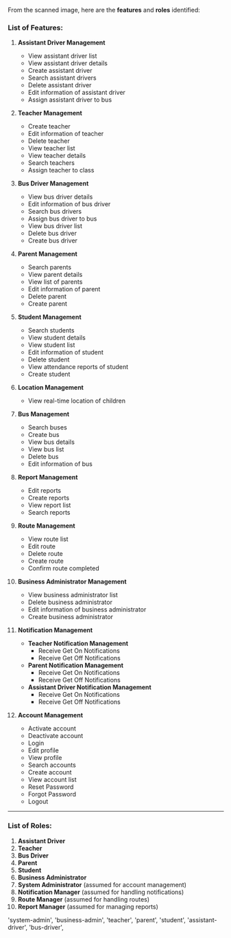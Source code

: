From the scanned image, here are the **features** and **roles** identified:

### **List of Features:**
1. **Assistant Driver Management**
   - View assistant driver list
   - View assistant driver details
   - Create assistant driver
   - Search assistant drivers
   - Delete assistant driver
   - Edit information of assistant driver
   - Assign assistant driver to bus

2. **Teacher Management**
   - Create teacher
   - Edit information of teacher
   - Delete teacher
   - View teacher list
   - View teacher details
   - Search teachers
   - Assign teacher to class

3. **Bus Driver Management**
   - View bus driver details
   - Edit information of bus driver
   - Search bus drivers
   - Assign bus driver to bus
   - View bus driver list
   - Delete bus driver
   - Create bus driver

4. **Parent Management**
   - Search parents
   - View parent details
   - View list of parents
   - Edit information of parent
   - Delete parent
   - Create parent

5. **Student Management**
   - Search students
   - View student details
   - View student list
   - Edit information of student
   - Delete student
   - View attendance reports of student
   - Create student

6. **Location Management**
   - View real-time location of children

7. **Bus Management**
   - Search buses
   - Create bus
   - View bus details
   - View bus list
   - Delete bus
   - Edit information of bus

8. **Report Management**
   - Edit reports
   - Create reports
   - View report list
   - Search reports

9. **Route Management**
   - View route list
   - Edit route
   - Delete route
   - Create route
   - Confirm route completed

10. **Business Administrator Management**
    - View business administrator list
    - Delete business administrator
    - Edit information of business administrator
    - Create business administrator

11. **Notification Management**
    - **Teacher Notification Management**
      - Receive Get On Notifications
      - Receive Get Off Notifications
    - **Parent Notification Management**
      - Receive Get On Notifications
      - Receive Get Off Notifications
    - **Assistant Driver Notification Management**
      - Receive Get On Notifications
      - Receive Get Off Notifications

12. **Account Management**
    - Activate account
    - Deactivate account
    - Login
    - Edit profile
    - View profile
    - Search accounts
    - Create account
    - View account list
    - Reset Password
    - Forgot Password
    - Logout

---

### **List of Roles:**
1. **Assistant Driver**
2. **Teacher**
3. **Bus Driver**
4. **Parent**
5. **Student**
6. **Business Administrator**
7. **System Administrator** (assumed for account management)
8. **Notification Manager** (assumed for handling notifications)
9. **Route Manager** (assumed for handling routes)
10. **Report Manager** (assumed for managing reports)

   'system-admin',
      'business-admin',
      'teacher',
      'parent',
      'student',
      'assistant-driver',
      'bus-driver',


